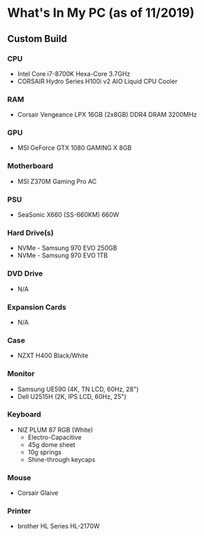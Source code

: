 # What's In My PC (as of 11/2019)

## Custom Build

### CPU
* Intel Core i7-8700K Hexa-Core 3.7GHz
* CORSAIR Hydro Series H100i v2 AIO Liquid CPU Cooler

### RAM
* Corsair Vengeance LPX 16GB (2x8GB) DDR4 DRAM 3200MHz

### GPU
* MSI GeForce GTX 1080 GAMING X 8GB

### Motherboard
* MSI Z370M Gaming Pro AC

### PSU
* SeaSonic X660 (SS-660KM) 660W

### Hard Drive(s)
* NVMe - Samsung 970 EVO 250GB
* NVMe - Samsung 970 EVO 1TB

### DVD Drive
* N/A

### Expansion Cards
* N/A

### Case
* NZXT H400 Black/White

### Monitor
* Samsung UE590 (4K, TN LCD, 60Hz, 28")
* Dell U2515H (2K, IPS LCD, 60Hz, 25")

### Keyboard
* NIZ PLUM 87 RGB (White)
	* Electro-Capacitive
	* 45g dome sheet
	* 10g springs
	* Shine-through keycaps

### Mouse
* Corsair Glaive

### Printer
* brother HL Series HL-2170W
